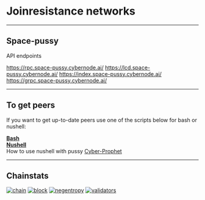 # Joinresistance networks

-------

## Space-pussy

API endpoints 

https://rpc.space-pussy.cybernode.ai/
https://lcd.space-pussy.cybernode.ai/
https://index.space-pussy.cybernode.ai/
https://grpc.space-pussy.cybernode.ai/

------
## To get peers

If you want to get up-to-date peers use one of the scripts below for bash or nushell:

**[Bash](get_peers/getpeers.sh)**  
**[Nushell](get_peers/getpeers.nu)**  
How to use nushell with pussy [Cyber-Prophet](https://github.com/cyber-prophet/cy)

------
## Chainstats

[![chain](https://img.shields.io/badge/Chain-space--pussy--success.svg?style=flat-square)](https://github.com/joinresistance/space-pussy/blob/main/docs/run_validator.md)
[![block](https://img.shields.io/badge/dynamic/json?color=blue&label=Block%20Height&query=%24.result.sync_info.latest_block_height&url=https://rpc.space-pussy.cybernode.ai/status&style=flat-square)]()
[![negentropy](https://img.shields.io/badge/dynamic/json?color=blue&label=-Entropy&query=%24.result.negentropy&url=https://lcd.space-pussy.cybernode.ai/rank/negentropy&style=flat-square)]()
[![validators](https://img.shields.io/badge/dynamic/json?label=Validators&query=%24.result.validators.length&url=https://rpc.space-pussy.cybernode.ai/validators%3F&style=flat-square)]() 

